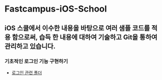 # Fastcampus-iOS-School

## iOS 스쿨에서 이수한 내용을 바탕으로 여러 샘플 코드를 적용 함으로써, 습득 한 내용에 대하여 기술하고 Git을 통하여 관리하고 있습니다.
 
### 기초적인 로그인 기능 구현하기

* [로그인 관련 폴더](https://github.com/Dynamic39/Fastcampus-iOS-School/blob/master/01_%EC%A0%95%EB%A6%AC/(1106)idolProfile/(1107)README.md)






